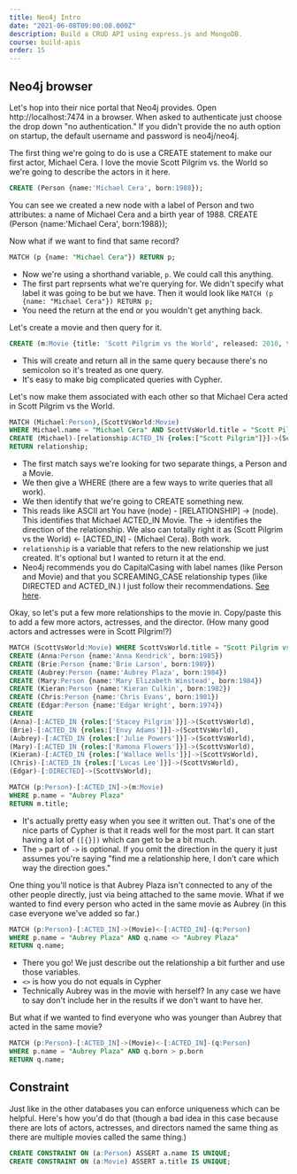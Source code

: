 ```yaml
---
title: Neo4j Intro
date: "2021-06-08T09:00:00.000Z"
description: Build a CRUD API using express.js and MongoDB.
course: build-apis
order: 15
---
```


## Neo4j browser

Let's hop into their nice portal that Neo4j provides. Open http://localhost:7474 in a browser. When asked to authenticate just choose the drop down "no authentication." If you didn't provide the no auth option on startup, the default username and password is neo4j/neo4j.

The first thing we're going to do is use a CREATE statement to make our first actor, Michael Cera. I love the movie Scott Pilgrim vs. the World so we're going to describe the actors in it here.

```sql
CREATE (Person {name:'Michael Cera', born:1988});
```
You can see we created a new node with a label of Person and two attributes: a name of Michael Cera and a birth year of 1988. CREATE (Person {name:'Michael Cera', born:1988});

Now what if we want to find that same record?

```sql
MATCH (p {name: "Michael Cera"}) RETURN p;
```

-   Now we're using a shorthand variable, `p`. We could call this anything.
-   The first part reprsents what we're querying for. We didn't specify what label it was going to be but we have. Then it would look like `MATCH (p {name: "Michael Cera"}) RETURN p;`
-   You need the return at the end or you wouldn't get anything back.

Let's create a movie and then query for it.

```sql
CREATE (m:Movie {title: 'Scott Pilgrim vs the World', released: 2010, tagline: 'An epic of epic epicness.' }) RETURN m;
```

-   This will create and return all in the same query because there's no semicolon so it's treated as one query.
-   It's easy to make big complicated queries with Cypher.

Let's now make them associated with each other so that Michael Cera acted in Scott Pilgrim vs the World.

```sql
MATCH (Michael:Person),(ScottVsWorld:Movie)
WHERE Michael.name = "Michael Cera" AND ScottVsWorld.title = "Scott Pilgrim vs the World"
CREATE (Michael)-[relationship:ACTED_IN {roles:["Scott Pilgrim"]}]->(ScottVsWorld)
RETURN relationship;
```

-   The first match says we're looking for two separate things, a Person and a Movie.
-   We then give a WHERE (there are a few ways to write queries that all work).
-   We then identify that we're going to CREATE something new.
-   This reads like ASCII art You have (node) - \[RELATIONSHIP\] -> (node). This identifies that Michael ACTED\_IN Movie. The -> identifies the direction of the relationship. We also can totally right it as (Scott Pilgrim vs the World) <- \[ACTED\_IN\] - (Michael Cera). Both work.
-   `relationship` is a variable that refers to the new relationship we just created. It's optional but I wanted to return it at the end.
-   Neo4j recommends you do CapitalCasing with label names (like Person and Movie) and that you SCREAMING\_CASE relationship types (like DIRECTED and ACTED\_IN.) I just follow their recommendations. [See here](https://neo4j.com/docs/cypher-manual/4.1/syntax/naming/).

Okay, so let's put a few more relationships to the movie in. Copy/paste this to add a few more actors, actresses, and the director. (How many good actors and actresses were in Scott Pilgrim!?)

```sql
MATCH (ScottVsWorld:Movie) WHERE ScottVsWorld.title = "Scott Pilgrim vs the World"
CREATE (Anna:Person {name:'Anna Kendrick', born:1985})
CREATE (Brie:Person {name:'Brie Larson', born:1989})
CREATE (Aubrey:Person {name:'Aubrey Plaza', born:1984})
CREATE (Mary:Person {name:'Mary Elizabeth Winstead', born:1984})
CREATE (Kieran:Person {name:'Kieran Culkin', born:1982})
CREATE (Chris:Person {name:'Chris Evans', born:1981})
CREATE (Edgar:Person {name:'Edgar Wright', born:1974})
CREATE
(Anna)-[:ACTED_IN {roles:['Stacey Pilgrim']}]->(ScottVsWorld),
(Brie)-[:ACTED_IN {roles:['Envy Adams']}]->(ScottVsWorld),
(Aubrey)-[:ACTED_IN {roles:['Julie Powers']}]->(ScottVsWorld),
(Mary)-[:ACTED_IN {roles:['Ramona Flowers']}]->(ScottVsWorld),
(Kieran)-[:ACTED_IN {roles:['Wallace Wells']}]->(ScottVsWorld),
(Chris)-[:ACTED_IN {roles:['Lucas Lee']}]->(ScottVsWorld),
(Edgar)-[:DIRECTED]->(ScottVsWorld);
```

```sql
MATCH (p:Person)-[:ACTED_IN]->(m:Movie)
WHERE p.name = "Aubrey Plaza"
RETURN m.title;
```

-   It's actually pretty easy when you see it written out. That's one of the nice parts of Cypher is that it reads well for the most part. It can start having a lot of `([{}])` which can get to be a bit much.
-   The `>` part of `->` is optional. If you omit the direction in the query it just assumes you're saying "find me a relationship here, I don't care which way the direction goes."

One thing you'll notice is that Aubrey Plaza isn't connected to any of the other people directly, just via being attached to the same movie. What if we wanted to find every person who acted in the same movie as Aubrey (in this case everyone we've added so far.)

```sql
MATCH (p:Person)-[:ACTED_IN]->(Movie)<-[:ACTED_IN]-(q:Person)
WHERE p.name = "Aubrey Plaza" AND q.name <> "Aubrey Plaza"
RETURN q.name;
```

-   There you go! We just describe out the relationship a bit further and use those variables.
-   `<>` is how you do not equals in Cypher
-   Technically Aubrey was in the movie with herself? In any case we have to say don't include her in the results if we don't want to have her.

But what if we wanted to find everyone who was younger than Aubrey that acted in the same movie?

```sql
MATCH (p:Person)-[:ACTED_IN]->(Movie)<-[:ACTED_IN]-(q:Person)
WHERE p.name = "Aubrey Plaza" AND q.born > p.born
RETURN q.name;
```

## Constraint

Just like in the other databases you can enforce uniqueness which can be helpful. Here's how you'd do that (though a bad idea in this case because there are lots of actors, actresses, and directors named the same thing as there are multiple movies called the same thing.)

```sql
CREATE CONSTRAINT ON (a:Person) ASSERT a.name IS UNIQUE;
CREATE CONSTRAINT ON (a:Movie) ASSERT a.title IS UNIQUE;
```